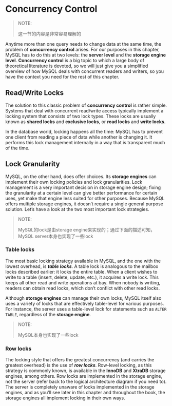 # Concurrency Control

> NOTE: 
>
> 这一节的内容是非常容易理解的

Anytime more than one query needs to change data at the same time, the problem of **concurrency control** arises. For our purposes in this chapter, MySQL has to do this at two levels: the **server level** and the **storage engine level**. **Concurrency control** is a big topic to which a large body of theoretical literature is devoted, so we will just give you a simplified overview of how MySQL deals with concurrent readers and writers, so you have the context you need for the rest of this chapter.

## Read/Write Locks

The solution to this classic problem of **concurrency control** is rather simple. Systems that deal with concurrent read/write access typically implement a locking system that consists of two lock types. These locks are usually known as **shared locks** and **exclusive locks**, or **read locks** and **write locks**.

In the database world, locking happens all the time: MySQL has to prevent one client from reading a piece of data while another is changing it. It performs this lock management internally in a way that is transparent much of the time.

## Lock Granularity

MySQL, on the other hand, does offer choices. Its **storage engines** can implement their own locking policies and lock granularities. Lock management is a very important decision in storage engine design; fixing the granularity at a certain level can give better performance for certain uses, yet make that engine less suited for other purposes. Because MySQL offers multiple storage engines, it doesn’t require a single general purpose solution. Let’s have a look at the two most important lock strategies.

> NOTE: 
>
> MySQL的lock是由storage engine来实现的；通过下面的描述可知，MySQL server本身也实现了一些lock
>
> 

### Table locks

The most basic locking strategy available in MySQL, and the one with the lowest overhead, is ***table locks***. A table lock is analogous to the mailbox locks described earlier: it locks the entire table. When a client wishes to write to a table (insert, delete, update, etc.), it acquires a write lock. This keeps all other read and write operations at bay. When nobody is writing, readers can obtain read locks, which don’t conflict with other read locks.

Although **storage engines** can manage their own locks, MySQL itself also uses a variety of locks that are effectively table-level for various purposes. For instance, the server uses a table-level lock for statements such as `ALTER TABLE`, regardless of the **storage engine**.

> NOTE: 
>
> MySQL本身也实现了一些lock

### Row locks

The locking style that offers the greatest concurrency (and carries the greatest overhead) is the use of ***row locks***. Row-level locking, as this strategy is commonly known, is available in the **InnoDB** and **XtraDB** storage engines, among others. Row locks are implemented in the storage engine, not the server (refer back to the logical architecture diagram if you need to). The server is completely unaware of locks implemented in the storage engines, and as you’ll see later in this chapter and throughout the book, the storage engines all implement locking in their own ways.

